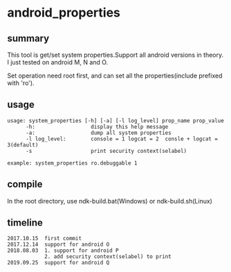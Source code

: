 # android_properties
## summary
This tool is get/set system properties.Support all android versions in theory.
I just tested on android M, N and O.

Set operation need root first, and can set all the properties(include prefixed with 'ro').
## usage
    usage: system_properties [-h] [-a] [-l log_level] prop_name prop_value
          -h:                  display this help message
          -a:                  dump all system properties
          -l log_level:        console = 1 logcat = 2  consle + logcat = 3(default)
          -s                   print security context(selabel)
    
    example: system_properties ro.debuggable 1
## compile
In the root directory, use ndk-build.bat(Windows) or ndk-build.sh(Linux)


## timeline

    2017.10.15  first commit
    2017.12.14  support for android O
    2018.08.03  1. support for android P
                2. add security context(selabel) to print
    2019.09.25  support for android Q

